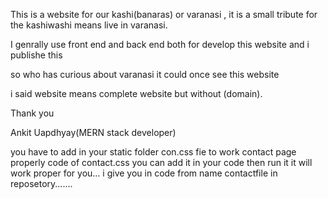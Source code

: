 This is a website for our kashi(banaras) or varanasi , it is a small tribute for the kashiwashi means live in varanasi.

I genrally use front end and back end both for develop this website and i publishe this 

so who has curious about varanasi it could once see this website

i said website means complete website but without (domain).

Thank you

Ankit Uapdhyay(MERN stack developer)




you have to add in your static folder con.css fie to work contact page properly
code of contact.css you can add it in your code then run it 
it will work proper for you...
i give you in code from name contactfile in reposetory.......
